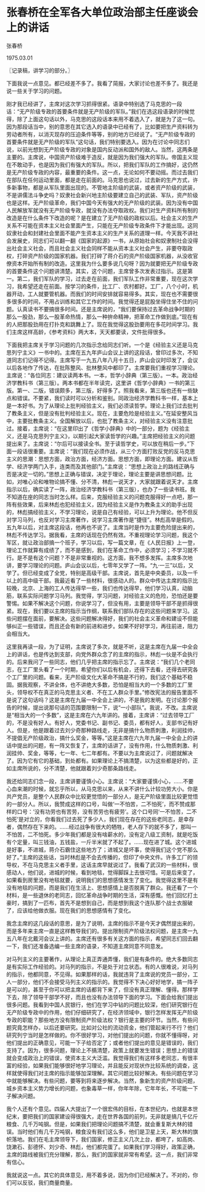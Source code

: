 # 张春桥在全军各大单位政治部主任座谈会上的讲话

张春桥

1975.03.01

〖记录稿，讲学习的部分。〗

下面我说一点意见。都已经差不多了。我看了简报，大家讨论也差不多了。我还是说一些关于学习的问题。

刚才我已经讲了，主席对这次学习抓得很紧。语录中特别选了马克思的一段话：“无产阶级专政的首要条件就是无产阶级的军队。”我们在选这段语录的时候觉得，除了上面这句话以外，马克思的这段话本来用不着选入了，就是为了这一句。因为那段话当中，别的意思在其它选入的语录中已经有了，比如要把生产资料转为劳动者所有，以消灭现存的压迫条件等等，别的地方已经说了。“无产阶级专政的首要条件就是无产阶级的军队”这句话，我们特别要选入。因为在讨论中同志们说，以前光想到无产阶级专政的对象是国内反动派和国外的敌人。当然，这两条是主要的。主席说，中国资产阶级难于造反，就是因为我们强大的军队。帝国主义现在不敢动手，也是因为我们有强大的军队。所以，把我们军队的工作搞好，这仍然是无产阶级专政的内容，最重要的条件。这一点，无论如何不要动摇。而过去我们在部队在任何运动里面，都是走在前面的。马克思也说过，过去新的生产方式，许多新事物，都是从军队里面出现的。不管地主阶级的武装，或者资产阶级的武装，不是讲儒法斗争史吗？奴隶社会新兴地主阶级要建立自己的武装、军队，资产阶级也是这样。无产阶级革命，我们中国今天有强大的无产阶级的武装。因为没有中国人民解放军就没有无产阶级专政，就没有办法夺取政权。我们对生产资料所有制的改造是在什么条件下改造的呢？是在建立了无产阶级的政权以后。社会主义的生产关系不可能在资本主义社会里面产生，只能在无产阶级专政条件下才能出现。这同奴隶社会和封建社会里面不能产生资本主义的生产关系的道理一样。今天我不讲社会发展史，同志们可以翻一翻《国家的起源》一书，从原始社会和奴隶制社会没得出社会主义社会，而且社会主义社会同样不能从资本主义社会产生，非要夺取政权，打碎资产阶级的国家机器。我们打碎了蒋介石的资产阶级国家机器，从没收官僚资本开始所有制的改造。这里我为什么要多说几句呀？因为就要把无产阶级专政的首要条件这个问题讲清楚。其实，这个问题，主席曾多次发表过指示。这是第一。第二，我们军队的学习，过去走在前面，我们军队工作非常重要，现在这次学习，我希望还走在前面。按学习的条件，比工厂、农村都好。工厂，八个小时，机器开动，工人就要管机器。而我们的时间安排就容易得多。其实，现在也不需要很多很多的时间，不用占训练和其它工作的时间。我觉得还是屁股坐得住坐不住的问题。认真读书不要搞很多时间。还是主席说的，“我们要保持过去革命战争时期的那么一股劲，那么一股革命热情，那么一种拚命精神，把革命工作做到底。”现在有的人把那股劲用在打扑克和跳舞上了。现在我觉得这股劲要用在多花时间学习。我们主席这样高龄，《参考资料》两大本，天天都要读，文件批得很多。

下面我把主席关于学习问题的几次指示念给同志们听。一个是《经验主义还是马克思列宁主义》一书中的。主席在五九年庐山会议上讲的这段话，曾印过多次，不知道同志们记得不记得。主席写于一九五八年八月十五日，庐山会议时印发了，会议以后各地作了传达，在批陈整风、批林整风中都印了。主席要我们重视学习理论。主席说：“各位同志：建议读两本书。一本，哲学小辞典（第三版）。一本。政治经济学教科书（第三版）。两本书都在半年读完，这里讲《哲学小辞典》一书的第三版。第一、二版，错误颇多，第三版，好得多了。照我看来，第三版也还有一些缺点和错误。不要紧，我们读时可以分析和鉴别。同政治经济学教科书一样，基本上是一本好书。为了从理论上批判经验主义，我们必须读哲学。理论上我们过去批判了教条主义，但是没有批判经验主义。现在，主要危险是经验主义。”在延安整风当中，主要批教条主义。全国解放以后，也批了教条主义，对经验主义没有注意批过。接着，主席说：“在这里印出了《哲学小辞典》中的一部分，题为《经验主义，还是马克思列宁主义》，以期引起大家读哲学的兴趣。”主席把经验主义的问题提出来了。主席说：“尔后可以接读全书。至于读哲学史，可以放在稍后一步。”下面一段话很重要。主席说：“我们现在必须作战，从三个方面打败反党的反马克思主义的思潮：思想方面，政治方面，经济方面。思想方面，即理论方面。建议从哲学、经济学两门入手，连类而及其他部门。”主席说：“思想上政治上的路线正确与否是决定一切的。”思想上正确与错误，决定于理论，理论主要是讲思想问题。比如，对唯心论和唯物论搞不懂、分不清，林彪一说天才，大家就跟着说天才。主席指示以后，确实读了一阵，政治经济学教科书（第三版），也办了一些读书班。我不知道在座的同志当时怎么样。后来，克服经验主义的问题克服得好一点吧，那一阵有些效果，后来林彪也犯经验主义，因为经验主义是作为教条主义的助手出现的，林彪搞经验主义，不学习理论，说是自己有经验，可以上升为理论。他不但反对学习马列，也反对学习主席著作，说学习主席著作是“捷径”。林彪高举是假的。五九年以后，对主席这段话，他再也不说了。主席当时是作为主要危险提出来的，林彪不传达学习。据我看，主席的话现在仍然有效。不重视理论学习问题，我这个军区，就让政治部搞一个班子，学习以后，写一篇文章，在《人民日报》上一登，理论工作就算有成绩了，而不是感到，我们在革命工作中，必须学习；不学习就不行。是不是有这个问题？不是非常重视的。这方面，我不想多发挥。主席多次地讲，要学习理论的问题。庐山会议以后，七零年又学了一阵。“九·一三”以后，又学了。但已经变成了全党，特别是高级干部。主席说，首先是中央委员，以及一千以上的高中级干部。我最近看了一些材料，很感动人的。群众中传达主席的指示比较晚，北京、上海的工人传达得早一些，我们也传达得早，他们学习认真，动脑筋，联系实际问题学习马列。我觉得，学习问题，对经验主义的危险，恐怕还是要警惕。如果不解决这个问题，你说学习了，但没有用，主要是领导干部不是抓得很紧。现在，我们要以主席的指示当作纲，联系我们部队存在的这些问题来学习。这些问题摆在面前，要解决。这些问题解决得好，我们的社会主义革命和建设不但能够纠正一些错误，而且还会有新的前进和进步。如果不好好学习，再往前进，阻力会相当大。

这里我再读一段，为了证明，主席说了多次，就是不听，这是主席在九届一中全会上的讲话，也是传达到支部，向党外群众念了的主席的指示，林彪一伙是不会执行的。后来我问了一些同志，他们几乎把主席的指示忘了。主席说：“我们几个老同志，在工厂里头看了一个时期，希望你们以后有机会，还得下去看，还得去研究各个工厂里的问题。看来，无产阶级文化大革命不搞是不行的，我们这个基础不稳固。据我观察，不讲全体，也不讲绝大多数，恐怕是相当大的一个多数的工厂里头，领导权不在真正的马克思主义者、不在工人群众手里。”修改宪法的报告里面不是说了这句话吗？这是主席在九届一中全会上讲的，不是我的发明。在讨论那个报告的时候，提出说那句话的范围要限制一下，说“一小部队”。我说，不改。主席说是“相当大的一个多数”，这是主席在六九年讲的。接着，主席讲：“过去领导工厂的，不是没有好人。有好人，党委书记、副书记、委员，都有好人，支部书记有好人。但是，他是跟着过去刘少奇那种路线走，无非是搞什么物质刺激，利润挂帅，不提倡无产阶级政治，搞什么奖金，等等。”这是主席在六九年九届一中全会上的讲话中提出的问题，有一阵又恢复了，主席的话讲了，没有作用，什么物质刺激、利润挂帅、奖金，等等，七一年、七二年都有。不要以为主席说过了，问题就解决了。因为它有它的基础，到处都有。如果理论上不搞清楚，以为这些都是好的，正如主席所说的，分不清楚，他就跟着刘少奇那条路线走。

我还给同志们念一段，主席讲要谨慎小心。主席说：“大家要谨慎小心，……不要心血来潮的时候，就忘乎所以，从马克思以来，从来不讲什么计较功劳大小。你是共产党员，是整个人民群众中比较更觉悟的一部分人，是无产阶级里面比较更觉悟的一部分人。所以，我赞成这样的口号，叫做‘一不怕苦，二不怕死’，而不赞成那样的口号：‘没有功劳也有苦劳，没有苦劳也有疲劳’。这个口号同‘一不怕苦，二不怕死’是对立的，你看我们过去死了多少人，我们现在存在的这些老同志，是幸存者，偶然存在下来的。……经过战争有很大的牺牲，老人存下的就不多了，那叫一不怕苦，二不怕死。多少年我们都是没有啥薪水的，没有定八级工资制，就是吃饭有个定量，叫三钱油，五钱盐，一斤半米就了不起了。……现在进了城。这个进城是好事，不进城，蒋介石霸住这些地方了；进城又是坏事，使得我们这个党不那么好了。”主席的这些话，当时林彪是不会去传播的，但印了中央文件。许多工厂的领导权，不在马克思主义者手里，这话主席早就说过了。我看了武汉的一些材料，很感动人，他们说，进城的时候，看到地毯，觉得脚踩上去很可惜。可是后来变了，如果看到房里没有地毯就要，说明我们的思想感情发生了变化。我觉得这里不是有没有地毯的问题，而是我们在生活上、思想感情上是否脱离了群众。我还看了一个材料，是一些退休的老同志，回忆革命战争时期的生活，深有感慨。他们回忆打土豪时，搞到了一匹布，首先不是想到自己，而是想到我这个连队那个战士衣服破了，应该给他做衣服。现在我们的思想感情有了变化。

我念主席的这几段话的意思，是为了说明，主席的指示不是今天才偶然提出来的，而是多年来主席一直是这样教导我们的。提出限制资产阶级法权问题，是主席一九五八年在北戴河会议上讲的。主席还有很多有关这方面的指示，希望同志们回去翻一下，我们还准备选编一些主席的语录，不知道主席同意不同意发。

对马列主义的主要著作，从理论上真正弄通弄懂，我们是有条件的。绝大多数同志是有实际工作经验的。对马列的指示，不是处于对立状态。有的人很难说，对马列的指示，他都同意，不见得。如果那样的话，我就违背了主席说的党员一部分，工人一部分，他们不会接受马列主义的指示的。我觉得不下决心好好地学，搞一阵子是可以的，甚至于你可以把主席的话都背下来了，但没有真正理解、懂得。那样学下去，除了领导干部学不好，而且也没有办法领导下面的学习。下面会给我们提出很多问题。我看到中国人民银行，他们在学习中钻的问题比较深，他们研究银行在无产阶级专政中的作用，他们仔细研究了，在经济领域中，银行怎样发挥无产阶级专政的职能？那些地方没有限制资产阶级法权？银行是主要的环节。当然，有些问题究竟怎样办，以后还要研究。比如对公社的流动资金，他们管起来行不行？他们研究列宁当时是怎样做的。你不很好学习，对他们提出的问题，你就不懂得呀，对他们提出的正确意见，可能一下子给否定了；或者他们提出的意见是错误的，我们支持了。因为，很多问题，理论上不搞清楚，政策上就要发生错误；思想上的错误就会变成政治上的错误，使资本主义大泛滥。我觉得我们有这样多老同志，有很丰富的经验，如果我们能够很好地学习理论，并且能反对现状作比较系统的调查，这样就使得我们对主席的指示能够加深理解。其它问题比较好解决。有些问题在学习中就能够解决。有些问题，要等到将来逐步解决。当然，象新生的资产阶级问题，城乡资本主义势力增长的问题，也象毒草一样，你年年除，它年年长，不可能一下子解决问题。

我个人还有个意见。四届人大提出了一个很宏伟的目标，在本世纪内，也就是本世纪末，要把我们的国家建设得很强大，走在世界各国的前列，无非就是搞几千亿斤粮食、几千万吨钢。但是，如果我们把理论问题搞不清楚，就会重复斯大林的错误。当时他们有几千万吨钢，粮食没有我们这么多，他们是卫星上天，斯大林的旗帜落地。我们在毛主席领导下，我们国家，修正主义几次上台，都垮了，如高岗、饶漱石、彭德怀、刘少奇、林彪，他们都完蛋了。如果我们学习得好，政策正确，主席的路线被我们充分理解，那么，我们的国家就非常有希望。这一点，我们非常有信心。

我就说这一点。其它的具体意见，用不着多说，因为你们已经解决了。不对的，你们可以反驳，我们商量商量。